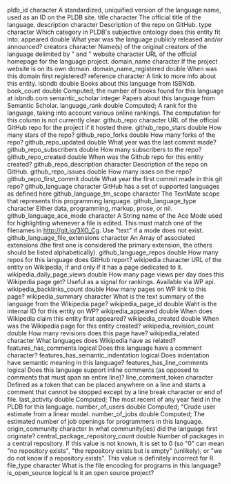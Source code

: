 pldb_id	                character	A standardized, uniquified version of the language name, used as an ID on the PLDB site.
title	                character	The official title of the language.
description	            character	Description of the repo on GitHub.
type	                character	Which category in PLDB's subjective ontology does this entity fit into.
appeared	            double	What year was the language publicly released and/or announced?
creators	            character	Name(s) of the original creators of the language delimited by " and "
website	                character	URL of the official homepage for the language project.
domain_name	            character	If the project website is on its own domain.
domain_name_registered	double	When was this domain first registered?
reference	            character	A link to more info about this entity.
isbndb	                double	Books about this language from ISBNdb.
book_count	            double	Computed; the number of books found for this language at isbndb.com
semantic_scholar	    integer	Papers about this language from Semantic Scholar.
language_rank	        double	Computed; A rank for the language, taking into account various online rankings. The computation for this column is not currently clear.
github_repo	            character	URL of the official GitHub repo for the project if it hosted there.
github_repo_stars	    double	How many stars of the repo?
github_repo_forks	    double	How many forks of the repo?
github_repo_updated	    double	What year was the last commit made?
github_repo_subscribers	    double	How many subscribers to the repo?
github_repo_created	        double	When was the Github repo for this entity created?
github_repo_description	    character	Description of the repo on GitHub.
github_repo_issues	        double	How many isses on the repo?
github_repo_first_commit	double	What year the first commit made in this git repo?
github_language	            character	GitHub has a set of supported languages as defined here
github_language_tm_scope	character	The TextMate scope that represents this programming language.
github_language_type	    character	Either data, programming, markup, prose, or nil.
github_language_ace_mode	character	A String name of the Ace Mode used for highlighting whenever a file is edited. This must match one of the filenames in http://git.io/3XO_Cg. Use "text" if a mode does not exist.
github_language_file_extensions	character	An Array of associated extensions (the first one is considered the primary extension, the others should be listed alphabetically).
github_language_repos	    double	How many repos for this language does GitHub report?
wikipedia	                character	URL of the entity on Wikipedia, if and only if it has a page dedicated to it.
wikipedia_daily_page_views	double	How many page views per day does this Wikipedia page get? Useful as a signal for rankings. Available via WP api.
wikipedia_backlinks_count	double	How many pages on WP link to this page?
wikipedia_summary	        character	What is the text summary of the language from the Wikipedia page?
wikipedia_page_id	        double	Waht is the internal ID for this entity on WP?
wikipedia_appeared	        double	When does Wikipedia claim this entity first appeared?
wikipedia_created	        double	When was the Wikipedia page for this entity created?
wikipedia_revision_count	double	How many revisions does this page have?
wikipedia_related	        character	What languages does Wikipedia have as related?
features_has_comments	logical	Does this language have a comment character?
features_has_semantic_indentation	logical	Does indentation have semantic meaning in this language?
features_has_line_comments	logical	Does this language support inline comments (as opposed to comments that must span an entire line)?
line_comment_token	        character	Defined as a token that can be placed anywhere on a line and starts a comment that cannot be stopped except by a line break character or end of file.
last_activity	                    double	Computed; The most recent of any year field in the PLDB for this language.
number_of_users	                    double	Computed; "Crude user estimate from a linear model.
number_of_jobs	                    double	Computed; The estimated number of job openings for programmers in this language.
origin_community	                character	In what community(ies) did the language first originate?
central_package_repository_count	double	Number of packages in a central repository. If this value is not known, it is set to 0 (so "0" can mean "no repository exists", "the repository exists but is empty" (unlikely), or "we do not know if a repository exists". This value is definitely incorrect for R.
file_type	                        character	What is the file encoding for programs in this language?
is_open_source	                    logical	Is it an open source project?